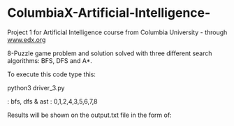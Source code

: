 # ColumbiaX-Artificial-Intelligence-
Project 1 for Artificial Intelligence course from Columbia University - through www.edx.org

8-Puzzle game problem and solution solved with three different search algorithms: BFS, DFS and A*.

To execute this code type this:

python3 driver_3.py <method> <board>

<method>: bfs, dfs & ast
<board>: 0,1,2,4,3,5,6,7,8

Results will be shown on the output.txt file in the form of:
